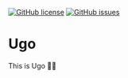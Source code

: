 [![GitHub license](	https://img.shields.io/github/license/AlameerAshraf/Ugo.svg)](https://github.com/AlameerAshraf/Ugo/blob/master/LICENSE)
[![GitHub issues](https://img.shields.io/github/issues/hishamkaram/geoserver.svg)](https://github.com/hishamkaram/geoserver/issues)
# Ugo
This is Ugo 🎁🎉

